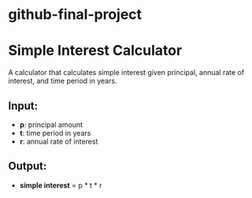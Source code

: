 # github-final-project
# Simple Interest Calculator
A calculator that calculates simple interest given principal, annual rate of interest, and time period in years.
## Input:
- **p**: principal amount
- **t**: time period in years
- **r**: annual rate of interest
## Output:
- **simple interest** = p * t * r
